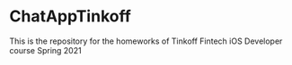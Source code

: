 # ChatAppTinkoff
This is the repository for the homeworks of Tinkoff Fintech iOS Developer course Spring 2021
